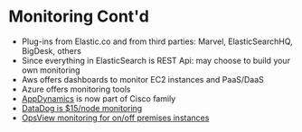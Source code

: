 # Monitoring Cont'd

* Plug-ins from Elastic.co and from third parties: Marvel, ElasticSearchHQ, BigDesk, others 
* Since everything in ElasticSearch is REST Api: may choose to build your own monitoring
* Aws offers dashboards to monitor EC2 instances and PaaS/DaaS
* Azure offers monitoring tools
* [AppDynamics](https://www.appdynamics.com/) is now part of Cisco family
* <a href="https://www.datadoghq.com/pricing/" target="_blank">DataDog is $15/node monitoring</a>
* <a href="https://www.opsview.com/opspack-marketplace/application-elasticsearch" target="_blank">OpsView monitoring for on/off premises instances</a>
